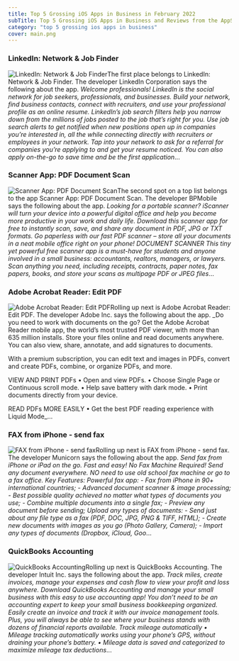 ```yaml
---
title: Top 5 Grossing iOS Apps in Business in February 2022
subTitle: Top 5 Grossing iOS Apps in Business and Reviews from the AppStore in February 2022.
category: "top 5 grossing ios apps in business"
cover: main.png
---
```


### LinkedIn: Network & Job Finder

![LinkedIn: Network & Job Finder](https://is5-ssl.mzstatic.com/image/thumb/Purple126/v4/69/fe/d7/69fed716-fe70-9b1e-3701-4128f6333f58/AppIcon-0-1x_U007emarketing-0-7-0-85-220.png/100x100bb.png)The first place belongs to LinkedIn: Network & Job Finder. The developer LinkedIn Corporation says the following about the app. _Welcome professionals! LinkedIn is the social network for job seekers, professionals, and businesses. Build your network, find business contacts, connect with recruiters, and use your professional profile as an online resume.  LinkedIn’s job search filters help you narrow down from the millions of jobs posted to the job that’s right for you. Use job search alerts to get notified when new positions open up in companies you’re interested in, all the while connecting directly with recruiters or employees in your network. Tap into your network to ask for a referral for companies you’re applying to and get your resume noticed. You can also apply on-the-go to save time and be the first application_...

### Scanner App: PDF Document Scan

![Scanner App: PDF Document Scan](https://is5-ssl.mzstatic.com/image/thumb/Purple126/v4/57/38/29/5738291b-e16a-00f4-12a2-13a33cc541f6/AppIcon-Free-Scanner-App-0-1x_U007emarketing-0-7-0-sRGB-85-220.png/100x100bb.png)The second spot on a top list belongs to the app Scanner App: PDF Document Scan. The developer BPMobile says the following about the app. _Looking for a portable scanner?  iScanner will turn your device into a powerful digital office and help you become more productive in your work and daily life. Download this scanner app for free to instantly scan, save, and share any document in PDF, JPG or TXT formats.  Go paperless with our fast PDF scanner – store all your documents in a neat mobile office right on your phone!  DOCUMENT SCANNER This tiny yet powerful free scanner app is a must-have for students and anyone involved in a small business: accountants, realtors, managers, or lawyers.  Scan anything you need, including receipts, contracts, paper notes, fax papers, books, and store your scans as multipage PDF or JPEG files_...

### Adobe Acrobat Reader: Edit PDF

![Adobe Acrobat Reader: Edit PDF](https://is4-ssl.mzstatic.com/image/thumb/Purple116/v4/3d/3c/96/3d3c96f9-0095-8bdd-027d-09a46f3cddc3/AppIcon-0-1x_U007emarketing-0-7-0-85-220.png/100x100bb.png)Rolling up next is Adobe Acrobat Reader: Edit PDF. The developer Adobe Inc. says the following about the app. _Do you need to work with documents on the go? Get the Adobe Acrobat Reader mobile app, the world’s most trusted PDF viewer, with more than 635 million installs. Store your files online and read documents anywhere. You can also view, share, annotate, and add signatures to documents.  With a premium subscription, you can edit text and images in PDFs, convert and create PDFs, combine, or organize PDFs, and more.  VIEW AND PRINT PDFs • Open and view PDFs. • Choose Single Page or Continuous scroll mode. • Help save battery with dark mode. • Print documents directly from your device.  READ PDFs MORE EASILY • Get the best PDF reading experience with Liquid Mode_...

### FAX from iPhone - send fax

![FAX from iPhone - send fax](https://is2-ssl.mzstatic.com/image/thumb/Purple116/v4/22/41/8e/22418e21-bf1a-a978-25dd-f9798c365f84/FaxAppIcon-0-0-1x_U007emarketing-0-0-0-7-0-0-sRGB-0-0-0-GLES2_U002c0-512MB-85-220-0-0.png/100x100bb.png)Rolling up next is FAX from iPhone - send fax. The developer Municorn says the following about the app. _Send fax from iPhone or iPad on the go. Fast and easy! No Fax Machine Required! Send any document everywhere. NO need to use old school fax machine or go to a fax office.  Key Features:  Powerful fax app:  - Fax from iPhone in 90+ international countries; - Advanced document scanner & image processing; - Best possible quality achieved no matter what types of documents you use; - Combine multiple documents into a ​single fax; - Preview any document before sending;  Upload any types of documents:  - Send just about any file type as a fax (PDF, DOC, JPG, PNG & TIFF, HTML); - Create new documents with images as you go (Photo Gallery, Camera); - Import any types of documents (Dropbox, iCloud, Goo_...

### QuickBooks Accounting

![QuickBooks Accounting](https://is2-ssl.mzstatic.com/image/thumb/Purple126/v4/1c/cc/62/1ccc62f2-5c84-294d-74a4-f1429de56cd5/AppIcon-0-0-1x_U007emarketing-0-7-0-85-220.png/100x100bb.png)Rolling up next is QuickBooks Accounting. The developer Intuit Inc. says the following about the app. _Track miles, create invoices, manage your expenses and cash flow to view your profit and loss anywhere. Download QuickBooks Accounting and manage your small business with this easy to use accounting app!  You don’t need to be an accounting expert to keep your small business bookkeeping organized. Easily create an invoice and track it with our invoice management tools. Plus, you will always be able to see where your business stands with dozens of financial reports available.   Track mileage automatically 	•	Mileage tracking automatically works using your phone’s GPS, without draining your phone’s battery. 	•	Mileage data is saved and categorized to maximize mileage tax deductions_...

